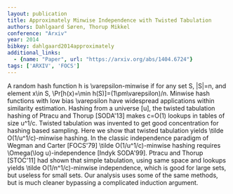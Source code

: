 ```yaml
---
layout: publication
title: Approximately Minwise Independence with Twisted Tabulation
authors: Dahlgaard Søren, Thorup Mikkel
conference: "Arxiv"
year: 2014
bibkey: dahlgaard2014approximately
additional_links:
  - {name: "Paper", url: "https://arxiv.org/abs/1404.6724"}
tags: ['ARXIV', 'FOCS']
---
```

A random hash function h is \varepsilon-minwise if for any set S, |S|=n, and element x\in S, \Pr[h(x)=\min h(S)]=(1\pm\varepsilon)/n. Minwise hash functions with low bias \varepsilon have widespread applications within similarity estimation. Hashing from a universe [u], the twisted tabulation hashing of Ptracu and Thorup [SODA'13] makes c=O(1) lookups in tables of size u^1/c. Twisted tabulation was invented to get good concentration for hashing based sampling. Here we show that twisted tabulation yields \tilde O(1/u^1/c)-minwise hashing. In the classic independence paradigm of Wegman and Carter [FOCS'79] \tilde O(1/u^1/c)-minwise hashing requires \Omega(\log u)-independence [Indyk SODA'99]. Ptracu and Thorup [STOC'11] had shown that simple tabulation, using same space and lookups yields \tilde O(1/n^1/c)-minwise independence, which is good for large sets, but useless for small sets. Our analysis uses some of the same methods, but is much cleaner bypassing a complicated induction argument.
